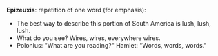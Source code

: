 **Epizeuxis**: repetition of one word (for emphasis):

 - The best way to describe this portion of South America is lush, lush, lush.
 - What do you see? Wires, wires, everywhere wires.
 - Polonius: "What are you reading?" Hamlet: "Words, words, words."